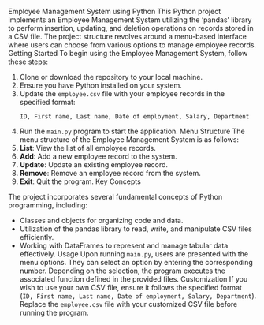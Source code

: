Employee Management System using Python
This Python project implements an Employee Management System utilizing the ‘pandas’ library to perform insertion, updating, and deletion operations on records stored in a CSV file. The project structure revolves around a menu-based interface where users can choose from various options to manage employee records.
Getting Started
To begin using the Employee Management System, follow these steps:
1. Clone or download the repository to your local machine.
2. Ensure you have Python installed on your system.
3. Update the `employee.csv` file with your employee records in the specified format:
   ```
   ID, First name, Last name, Date of employment, Salary, Department
   ```
4. Run the `main.py` program to start the application.
Menu Structure
The menu structure of the Employee Management System is as follows:
1. **List**: View the list of all employee records.
2. **Add**: Add a new employee record to the system.
3. **Update**: Update an existing employee record.
4. **Remove**: Remove an employee record from the system.
5. **Exit**: Quit the program.
Key Concepts

The project incorporates several fundamental concepts of Python programming, including:
- Classes and objects for organizing code and data.
- Utilization of the pandas library to read, write, and manipulate CSV files efficiently.
- Working with DataFrames to represent and manage tabular data effectively.
Usage
Upon running `main.py`, users are presented with the menu options. They can select an option by entering the corresponding number. Depending on the selection, the program executes the associated function defined in the provided files.
Customization
If you wish to use your own CSV file, ensure it follows the specified format (`ID, First name, Last name, Date of employment, Salary, Department`). Replace the `employee.csv` file with your customized CSV file before running the program.
